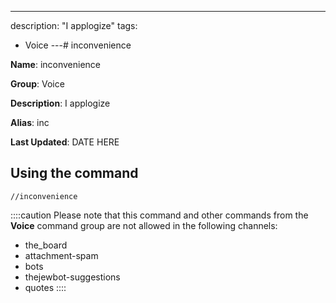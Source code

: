 ---
description: "I applogize"
tags:
  - Voice
---# inconvenience

**Name**: inconvenience

**Group**: Voice

**Description**: I applogize

**Alias**: inc

**Last Updated**: DATE HERE

## Using the command

    //inconvenience

::::caution Please note that this command and other commands from the **Voice** command group are not allowed in the following channels:
- the_board
- attachment-spam
- bots
- thejewbot-suggestions
- quotes
::::